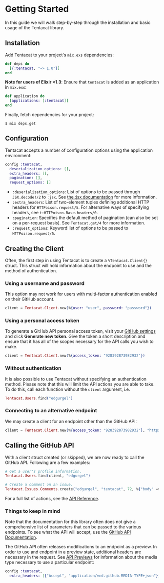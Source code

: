# Getting Started

In this guide we will walk step-by-step through the installation and basic usage of the Tentacat library.


## Installation

Add Tentacat to your project's `mix.exs` dependencies:

```elixir
def deps do
  [{:tentacat, "~> 1.0"}]
end
```

**Note for users of Elixir <1.3**: Ensure that `tentacat` is added as an application in `mix.exs`:

```elixir
def application do
  [applications: [:tentacat]]
end
```

Finally, fetch dependencies for your project:

```
$ mix deps.get
```


## Configuration

Tentacat accepts a number of configuration options using the application environment:

```elixir
config :tentacat,
  deserialization_options: [],
  extra_headers: [],
  pagination: [],
  request_options: []
```

* `:deserialization_options`: List of options to be passed through `JSX.decode!/2` to `:jsx`. See [the :jsx documentation](https://github.com/talentdeficit/exjsx#decodejson-opts) for more information.
* `:extra_headers`: List of two-element tuples defining additional HTTP headers for `HTTPoison.request/5`. For alternative ways of specifying headers, see `t:HTTPoison.Base.headers/0`.
* `:pagination`: Specifies the default method of pagination (can also be set on a per-request basis). See `Tentacat.get/4` for more information.
* `:request_options`: Keyword list of options to be passed to `HTTPoison.request/5`.


## Creating the Client

Often, the first step in using Tentacat is to create a `%Tentacat.Client{}` struct. This struct will hold information about the endpoint to use and the method of authentication.

### Using a username and password

This option may not work for users with multi-factor authentication enabled on their GitHub account.

```elixir
client = Tentacat.Client.new(%{user: "user", password: "password"})
```

### Using a personal access token

To generate a GitHub API personal access token, visit your [GitHub settings](https://github.com/settings/tokens) and click **Generate new token**. Give the token a short description and ensure that it has all of the scopes necessary for the API calls you wish to make.

```elixir
client = Tentacat.Client.new(%{access_token: "928392873982932"})
```

### Without authentication

It is also possible to use Tentacat without specifying an authentication method. Please note that this will limit the API actions you are able to take. To do this, call each function without the `client` argument, i.e.

```elixir
Tentacat.Users.find("edgurgel")
```

### Connecting to an alternative endpoint

We may create a client for an endpoint other than the GitHub API:

```elixir
client = Tentacat.Client.new(%{access_token: "928392873982932"}, "https://ghe.example.com/api/v3/")
```


## Calling the GitHub API

With a client struct created (or skipped), we are now ready to call the GitHub API. Following are a few examples:

```elixir
# Get a user's profile information.
Tentacat.Users.find(client, "edgurgel")

# Create a comment on an issue.
Tentacat.Issues.Comments.create("edgurgel", "tentacat", 72, %{"body" => "This is a comment created using the API"})
```

For a full list of actions, see the [API Reference](api-reference.html). 


### Things to keep in mind

Note that the documentation for this library often does not give a comprehensive list of parameters that can be passed to the various endpoints. To see what the API will accept, use the [GitHub API Documentation](https://developer.github.com/).

The GitHub API often releases modifications to an endpoint as a preview. In order to use and endpoint in a preview state, additional headers are necessary in the request. See [API Previews](https://developer.github.com/v3/previews/) for information about the media type necessary to use a particular endpoint:

```elixir
config :tentacat,
  extra_headers: [{"Accept", "application/vnd.github.MEDIA-TYPE+json"}]
```
